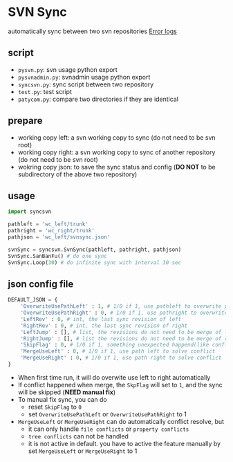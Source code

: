 # SVN Sync

automatically sync between two svn repositories
[Error logs](errorlog.md)

## script

- `pysvn.py`: svn usage python export
- `pysvnadmin.py`: svnadmin usage python export
- `syncsvn.py`: sync script between two repository
- `test.py`: test script
- `patycom.py`: compare two directories if they are identical

## prepare

- working copy left: a svn working copy to sync (do not need to be svn root)
- working copy right: a svn working copy to sync of another repository (do not need to be svn root)
- wokring copy json: to save the sync status and config (**DO NOT** to be subdirectory of the above two repository)

## usage

```py
import syncsvn

pathleft = 'wc_left/trunk'
pathright = 'wc_right/trunk'
pathjson = 'wc_left/svnsync.json'

svnSync = syncsvn.SvnSync(pathleft, pathright, pathjson)
SvnSync.SanBanFu() # do one sync
SvnSync.Loop(30) # do infinite sync with interval 30 sec
```

## json config file

```py
DEFAULT_JSON = {
    'OverwriteUsePathLeft' : 1, # 1/0 if 1, use pathleft to overwrite pathleft
    'OverwriteUsePathRight' : 0, # 1/0 if 1, use pathright to overwrite pathright
    'LeftRev' : 0, # int, the last sync revision of left
    'RightRev' : 0, # int, the last sync revision of right
    'LeftJump' : [], # list, the revisions do not need to be merge of left
    'RightJump' : [], # list the revisions do not need to be merge of right
    'SkipFlag' : 0, # 1/0 if 1, something unexpected happend(like conflict) and needs manual fix
    'MergeUseLeft' : 0, # 1/0 if 1, use path left to solve conflict
    'MergeUseRight' : 0, # 1/0 if 1, use path right to solve conflict
}
```

- When first time run, it will do overwite use left to right automatically
- If conflict happened when merge, the `SkpFlag` will set to `1`, and the sync will be skipped (**NEED manual fix**)
- To manual fix sync, you can do
    - reset `SkipFlag` to `0`
    - set `OverwriteUsePathLeft` or `OverwriteUsePathRight` to 1
- `MergeUseLeft` or `MergeUseRight` can do automatically conflict resolve, but
    - it can only handle `file conflicts` or `property conflicts`
    - `tree conflicts` can not be handled
    - it is not active in default. you have to active the feature manually by set `MergeUseLeft` or `MergeUseRight` to 1
